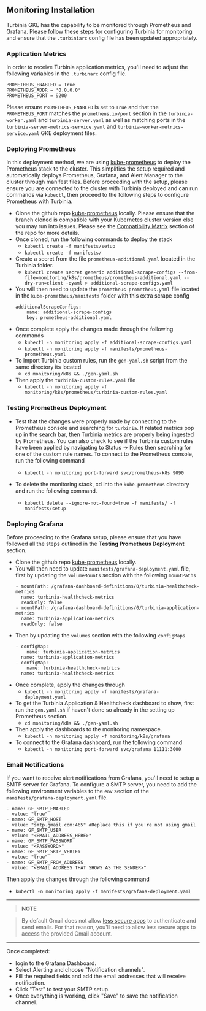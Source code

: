 ## **Monitoring Installation**

Turbinia GKE has the capability to be monitored through Prometheus and Grafana. Please follow these steps for configuring Turbinia for monitoring and ensure that the `.turbiniarc` config file has been updated appropriately.

### Application Metrics

In order to receive Turbinia application metrics, you'll need to adjust the following variables in the `.turbinarc` config file.

```
PROMETHEUS_ENABLED = True
PROMETHEUS_ADDR = '0.0.0.0'
PROMETHEUS_PORT = 9200
```

Please ensure `PROMETHEUS_ENABLED` is set to `True` and that the `PROMETHEUS_PORT` matches the `prometheus.io/port` section in the `turbinia-worker.yaml` and `turbinia-server.yaml` as well as matching ports in the `turbinia-server-metrics-service.yaml` and `turbinia-worker-metrics-service.yaml` GKE deployment files.

### Deploying Prometheus

In this deployment method, we are using [kube-prometheus](https://github.com/prometheus-operator/kube-prometheus) to deploy the Prometheus stack to the cluster. This simplifies the setup required and automatically deploys Prometheus, Grafana, and Alert Manager to the cluster through manifest files. Before proceeding with the setup, please ensure you are connected to the cluster with Turbinia deployed and can run commands via `kubectl`, then proceed to the following steps to configure Prometheus with Turbinia.

- Clone the github repo [kube-prometheus](https://github.com/prometheus-operator/kube-prometheus) locally. Please ensure that the branch cloned is compatible with your Kubernetes cluster version else you may run into issues. Please see the [Compatibility Matrix](https://github.com/prometheus-operator/kube-prometheus) section of the repo for more details.
- Once cloned, run the following commands to deploy the stack
  - `kubectl create -f manifests/setup`
  - `kubectl create -f manifests/`
- Create a secret from the file `prometheus-additional.yaml` located in the Turbinia folder.
  - `kubectl create secret generic additional-scrape-configs --from-file=monitoring/k8s/prometheus/prometheus-additional.yaml --dry-run=client -oyaml > additional-scrape-configs.yaml`
- You will then need to update the `prometheus-prometheus.yaml` file located in the `kube-prometheus/manifests` folder with this extra scrape config
  ```
  additionalScrapeConfigs:
      name: additional-scrape-configs
      key: prometheus-additional.yaml
  ```
- Once complete apply the changes made through the following commands
  - `kubectl -n monitoring apply -f additional-scrape-configs.yaml`
  - `kubectl -n monitoring apply -f manifests/prometheus-prometheus.yaml`
- To import Turbinia custom rules, run the `gen-yaml.sh` script from the same directory its located
  - `cd monitoring/k8s && ./gen-yaml.sh`
- Then apply the `turbinia-custom-rules.yaml` file
  - `kubectl -n monitoring apply -f monitoring/k8s/prometheus/turbinia-custom-rules.yaml`

### Testing Prometheus Deployment

- Test that the changes were properly made by connecting to the Prometheus console and searching for `turbinia`. If related metrics pop up in the search bar, then Turbinia metrics are properly being ingested by Prometheus. You can also check to see if the Turbinia custom rules have been applied by navigating to Status -> Rules then searching for one of the custom rule names. To connect to the Prometheus console, run the following command

  - `kubectl -n monitoring port-forward svc/prometheus-k8s 9090`

- To delete the monitoring stack, cd into the `kube-prometheus` directory and run the following command.
  - `kubectl delete --ignore-not-found=true -f manifests/ -f manifests/setup`

### Deploying Grafana

Before proceeding to the Grafana setup, please ensure that you have followed all the steps outlined in the **Testing Prometheus Deployment** section.

- Clone the github repo [kube-prometheus](https://github.com/prometheus-operator/kube-prometheus) locally.
- You will then need to update `manifests/grafana-deployment.yaml` file, first by updating the `volumeMounts` section with the following `mountPaths`
  ```
  - mountPath: /grafana-dashboard-definitions/0/turbinia-healthcheck-metrics
    name: turbinia-healthcheck-metrics
    readOnly: false
  - mountPath: /grafana-dashboard-definitions/0/turbinia-application-metrics
    name: turbinia-application-metrics
    readOnly: false
  ```
- Then by updating the `volumes` section with the following `configMaps`
  ```
  - configMap:
      name: turbinia-application-metrics
    name: turbinia-application-metrics
  - configMap:
      name: turbinia-healthcheck-metrics
    name: turbinia-healthcheck-metrics
  ```
- Once complete, apply the changes through
  - `kubectl -n monitoring apply -f manifests/grafana-deployment.yaml`
- To get the Turbinia Application & Healthcheck dashboard to show, first run the `gen.yaml.sh` if haven't done so already in the setting up Prometheus section.
  - `cd monitoring/k8s && ./gen-yaml.sh`
- Then apply the dashboards to the monitoring namespace.
  - `kubectl -n monitoring apply -f monitoring/k8s/grafana`
- To connect to the Grafana dashboard, run the following command
  - `kubectl -n monitoring port-forward svc/grafana 11111:3000`

### Email Notifications

If you want to receive alert notifications from Grafana, you'll need to setup a SMTP server for Grafana. To configure a SMTP server, you need to add the following environment variables to the `env` section of the `manifests/grafana-deployment.yaml` file.

```
- name: GF_SMTP_ENABLED
  value: "true"
- name: GF_SMTP_HOST
  value: "smtp.gmail.com:465" #Replace this if you're not using gmail
- name: GF_SMTP_USER
  value: "<EMAIL_ADDRESS_HERE>"
- name: GF_SMTP_PASSWORD
  value: "<PASSWORD>"
- name: GF_SMTP_SKIP_VERIFY
  value: "true"
- name: GF_SMTP_FROM_ADDRESS
  value: "<EMAIL ADDRESS THAT SHOWS AS THE SENDER>"
```

Then apply the changes through the following command

- `kubectl -n monitoring apply -f manifests/grafana-deployment.yaml`

---

> **NOTE**

> By default Gmail does not allow [less secure apps](https://support.google.com/accounts/answer/6010255) to authenticate and send emails. For that reason, you'll need to allow less secure apps to access the provided Gmail account.

---

Once completed:

- login to the Grafana Dashboard.
- Select Alerting and choose "Notification channels".
- Fill the required fields and add the email addresses that will receive notification.
- Click "Test" to test your SMTP setup.
- Once everything is working, click "Save" to save the notification channel.
